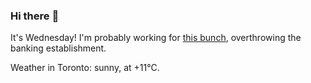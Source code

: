### Hi there :wave:

It's Wednesday! I'm probably working for [this bunch](https://github.com/kohofinancial), overthrowing the banking establishment.

Weather in Toronto: sunny, at +11°C.
